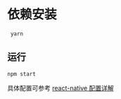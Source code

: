 # 依赖安装
```
 yarn 
```

## 运行

```
npm start
```

具体配置可参考 [react-native 配置详解](https://github.com/falseLuffy/helloWorld-developer/blob/master/react-native.md)